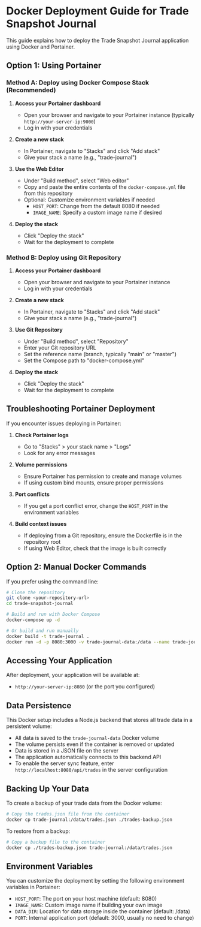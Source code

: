 
# Docker Deployment Guide for Trade Snapshot Journal

This guide explains how to deploy the Trade Snapshot Journal application using Docker and Portainer.

## Option 1: Using Portainer

### Method A: Deploy using Docker Compose Stack (Recommended)

1. **Access your Portainer dashboard**
   - Open your browser and navigate to your Portainer instance (typically `http://your-server-ip:9000`)
   - Log in with your credentials

2. **Create a new stack**
   - In Portainer, navigate to "Stacks" and click "Add stack"
   - Give your stack a name (e.g., "trade-journal")

3. **Use the Web Editor**
   - Under "Build method", select "Web editor"
   - Copy and paste the entire contents of the `docker-compose.yml` file from this repository
   - Optional: Customize environment variables if needed
     - `HOST_PORT`: Change from the default 8080 if needed
     - `IMAGE_NAME`: Specify a custom image name if desired

4. **Deploy the stack**
   - Click "Deploy the stack"
   - Wait for the deployment to complete

### Method B: Deploy using Git Repository

1. **Access your Portainer dashboard**
   - Open your browser and navigate to your Portainer instance
   - Log in with your credentials

2. **Create a new stack**
   - In Portainer, navigate to "Stacks" and click "Add stack"
   - Give your stack a name (e.g., "trade-journal")

3. **Use Git Repository**
   - Under "Build method", select "Repository"
   - Enter your Git repository URL
   - Set the reference name (branch, typically "main" or "master")
   - Set the Compose path to "docker-compose.yml"

4. **Deploy the stack**
   - Click "Deploy the stack"
   - Wait for the deployment to complete

## Troubleshooting Portainer Deployment

If you encounter issues deploying in Portainer:

1. **Check Portainer logs**
   - Go to "Stacks" > your stack name > "Logs"
   - Look for any error messages

2. **Volume permissions**
   - Ensure Portainer has permission to create and manage volumes
   - If using custom bind mounts, ensure proper permissions

3. **Port conflicts**
   - If you get a port conflict error, change the `HOST_PORT` in the environment variables

4. **Build context issues**
   - If deploying from a Git repository, ensure the Dockerfile is in the repository root
   - If using Web Editor, check that the image is built correctly

## Option 2: Manual Docker Commands

If you prefer using the command line:

```bash
# Clone the repository
git clone <your-repository-url>
cd trade-snapshot-journal

# Build and run with Docker Compose
docker-compose up -d

# Or build and run manually
docker build -t trade-journal .
docker run -d -p 8080:3000 -v trade-journal-data:/data --name trade-journal trade-journal
```

## Accessing Your Application

After deployment, your application will be available at:
- `http://your-server-ip:8080` (or the port you configured)

## Data Persistence

This Docker setup includes a Node.js backend that stores all trade data in a persistent volume:

- All data is saved to the `trade-journal-data` Docker volume
- The volume persists even if the container is removed or updated
- Data is stored in a JSON file on the server
- The application automatically connects to this backend API
- To enable the server sync feature, enter `http://localhost:8080/api/trades` in the server configuration

## Backing Up Your Data

To create a backup of your trade data from the Docker volume:

```bash
# Copy the trades.json file from the container
docker cp trade-journal:/data/trades.json ./trades-backup.json
```

To restore from a backup:

```bash
# Copy a backup file to the container
docker cp ./trades-backup.json trade-journal:/data/trades.json
```

## Environment Variables

You can customize the deployment by setting the following environment variables in Portainer:

- `HOST_PORT`: The port on your host machine (default: 8080)
- `IMAGE_NAME`: Custom image name if building your own image
- `DATA_DIR`: Location for data storage inside the container (default: /data)
- `PORT`: Internal application port (default: 3000, usually no need to change)

